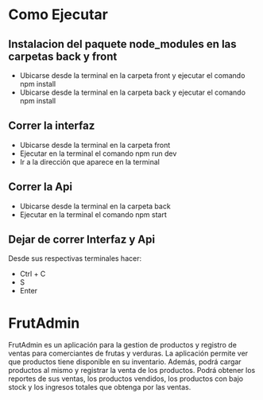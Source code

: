 # Como Ejecutar

## Instalacion del paquete node_modules en las carpetas back y front
* Ubicarse desde la terminal en la carpeta front y ejecutar el comando npm install
* Ubicarse desde la terminal en la carpeta back y ejecutar el comando npm install

## Correr la interfaz
* Ubicarse desde la terminal en la carpeta front
* Ejecutar en la terminal el comando npm run dev
* Ir a la dirección que aparece en la terminal

## Correr la Api
* Ubicarse desde la terminal en la carpeta back
* Ejecutar en la terminal el comando npm start

## Dejar de correr Interfaz y Api
Desde sus respectivas terminales hacer:
* Ctrl + C
* S
* Enter

##

# FrutAdmin

FrutAdmin es un aplicación para la gestion de productos y registro de ventas para comerciantes de frutas y verduras.
La aplicación permite ver que productos tiene disponible en su inventario. Además, podrá cargar productos al mismo y registrar la venta de los productos.
Podrá obtener los reportes de sus ventas, los productos vendidos, los productos con bajo stock y los ingresos totales que obtenga por las ventas.

